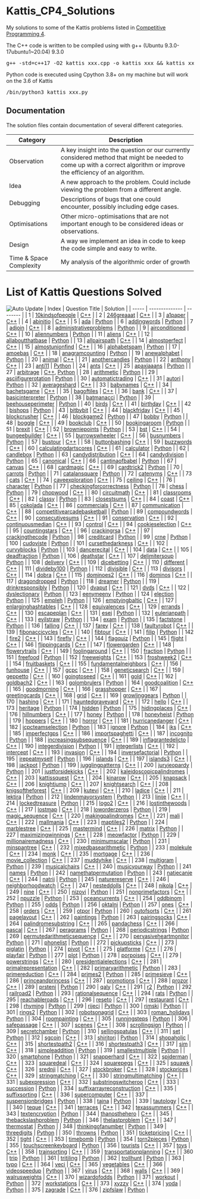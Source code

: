 # Kattis_CP4_Solutions
My solutions to some of the Kattis problems listed in [Competitive Programming 4](https://cpbook.net/details?cp=4). 

The C++ code is written to be compiled using with g++ (Ubuntu 9.3.0-17ubuntu1~20.04) 9.3.0
<pre>g++ -std=c++17 -O2 kattis_xxx.cpp -o kattis_xxx && kattis_xxx</pre>

Python code is executed using Cpython 3.8+ on my machine but will work on the 3.6 of Kattis
<pre>/bin/python3 kattis_xxx.py</pre>

## Documentation
The solution files contain documentation of several different categories.

| Category | Description |
|----------|-------------|
| Observation | A key insight into the question or our currently considered method that might be needed to come up with a correct algorithm or improve the efficiency of an algorithm. |
| Idea | A new approach to the problem. Could include viewing the problem from a different angle. |
| Debugging | Descriptions of bugs that one could encounter, possibly including edge cases. |
| Optimisations | Other micro-optimisations that are not important enough to be considered ideas or observations. |
| Design | A way we implement an idea in code to keep the code simple and easy to write. |
| Time & Space Complexity | My analysis of the algorithmic order of growth |

# List of Kattis Questions Solved
![Auto Update](https://github.com/BrandonTang89/Kattis_CP4_Solutions/actions/workflows/Update_README.yml/badge.svg)
| Index | Question Title | Solution |
| ----- | -------------- | -------- |
| 1 | [10kindsofpeople](https://open.kattis.com/problems/10kindsofpeople) | [C++](https://github.com/BrandonTang89/Kattis_CP4_Solutions/blob/main/Chapter_4/Graph_Traversal/kattis_10kindsofpeople.cpp) |
| 2 | [246greaaat](https://open.kattis.com/problems/246greaaat) | [C++](https://github.com/BrandonTang89/Kattis_CP4_Solutions/blob/main/Chapter_4/Special_Graphs/kattis_246greaaat.cpp) |
| 3 | [a1paper](https://open.kattis.com/problems/a1paper) | [C++](https://github.com/BrandonTang89/Kattis_CP4_Solutions/blob/main/Chapter_3/Divide_and_Conquer/kattis_a1paper.cpp) |
| 4 | [abinitio](https://open.kattis.com/problems/abinitio) | [C++](https://github.com/BrandonTang89/Kattis_CP4_Solutions/blob/main/Chapter_2/Data_Structures_With_Our_Own_Libraries/kattis_abinitio.cpp) |
| 5 | [ada](https://open.kattis.com/problems/ada) | [Python](https://github.com/BrandonTang89/Kattis_CP4_Solutions/blob/main/Chapter_5/Adhoc_Math_Problems/kattis_ada.py) |
| 6 | [addingwords](https://open.kattis.com/problems/addingwords) | [Python](https://github.com/BrandonTang89/Kattis_CP4_Solutions/blob/main/Chapter_2/Non-Linear_DS_with_Built-in_Libraries/kattis_addingwords.py) |
| 7 | [adjoin](https://open.kattis.com/problems/adjoin) | [C++](https://github.com/BrandonTang89/Kattis_CP4_Solutions/blob/main/Chapter_4/Special_Graphs/kattis_adjoin.cpp) |
| 8 | [administrativeproblems](https://open.kattis.com/problems/administrativeproblems) | [Python](https://github.com/BrandonTang89/Kattis_CP4_Solutions/blob/main/Chapter_2/Non-Linear_DS_with_Built-in_Libraries/kattis_administrativeproblems.py) |
| 9 | [airconditioned](https://open.kattis.com/problems/airconditioned) | [C++](https://github.com/BrandonTang89/Kattis_CP4_Solutions/blob/main/Chapter_3/Greedy/kattis_airconditioned.cpp) |
| 10 | [aliennumbers](https://open.kattis.com/problems/aliennumbers) | [Python](https://github.com/BrandonTang89/Kattis_CP4_Solutions/blob/main/Chapter_5/Adhoc_Math_Problems/kattis_aliennumbers.py) |
| 11 | [aliens](https://open.kattis.com/problems/aliens) | [C++](https://github.com/BrandonTang89/Kattis_CP4_Solutions/blob/main/Chapter_6/Suffix_Array/kattis_aliens.cpp) |
| 12 | [allaboutthatbase](https://open.kattis.com/problems/allaboutthatbase) | [Python](https://github.com/BrandonTang89/Kattis_CP4_Solutions/blob/main/Chapter_5/Adhoc_Math_Problems/kattis_allaboutthatbase.py) |
| 13 | [allpairspath](https://open.kattis.com/problems/allpairspath) | [C++](https://github.com/BrandonTang89/Kattis_CP4_Solutions/blob/main/Chapter_4/APSP/kattis_allpairspath.cpp) |
| 14 | [almostperfect](https://open.kattis.com/problems/almostperfect) | [C++](https://github.com/BrandonTang89/Kattis_CP4_Solutions/blob/main/Chapter_5/Number_Theory/kattis_almostperfect.cpp) |
| 15 | [almostunionfind](https://open.kattis.com/problems/almostunionfind) | [C++](https://github.com/BrandonTang89/Kattis_CP4_Solutions/blob/main/Chapter_2/Data_Structures_With_Our_Own_Libraries/kattis_almostunionfind.cpp) |
| 16 | [alphabetspam](https://open.kattis.com/problems/alphabetspam) | [Python](https://github.com/BrandonTang89/Kattis_CP4_Solutions/blob/main/Chapter_2/Non-Linear_DS_with_Built-in_Libraries/kattis_alphabetspam.py) |
| 17 | [amoebas](https://open.kattis.com/problems/amoebas) | [C++](https://github.com/BrandonTang89/Kattis_CP4_Solutions/blob/main/Chapter_4/Graph_Traversal/kattis_amoebas.cpp) |
| 18 | [anagramcounting](https://open.kattis.com/problems/anagramcounting) | [Python](https://github.com/BrandonTang89/Kattis_CP4_Solutions/blob/main/Chapter_5/Combinatorics/kattis_anagramcounting.py) |
| 19 | [anewalphabet](https://open.kattis.com/problems/anewalphabet) | [Python](https://github.com/BrandonTang89/Kattis_CP4_Solutions/blob/main/Chapter_1/Adhoc_Problems/kattis_anewalphabet.py) |
| 20 | [animal](https://open.kattis.com/problems/animal) | [C++](https://github.com/BrandonTang89/Kattis_CP4_Solutions/blob/main/Chapter_6/String_Matching_with_Hashing/kattis_animal.cpp) |
| 21 | [anothercandies](https://open.kattis.com/problems/anothercandies) | [Python](https://github.com/BrandonTang89/Kattis_CP4_Solutions/blob/main/Chapter_5/Number_Theory/kattis_anothercandies.py) |
| 22 | [anthony](https://open.kattis.com/problems/anthony) | [C++](https://github.com/BrandonTang89/Kattis_CP4_Solutions/blob/main/Chapter_5/Probability/kattis_anthony.cpp) |
| 23 | [anti11](https://open.kattis.com/problems/anti11) | [Python](https://github.com/BrandonTang89/Kattis_CP4_Solutions/blob/main/Chapter_5/Combinatorics/kattis_anti11.py) |
| 24 | [ants](https://open.kattis.com/problems/ants) | [C++](https://github.com/BrandonTang89/Kattis_CP4_Solutions/blob/main/Chapter_3/Greedy/kattis_ants.cpp) |
| 25 | [apaxiaaans](https://open.kattis.com/problems/apaxiaaans) | [Python](https://github.com/BrandonTang89/Kattis_CP4_Solutions/blob/main/Chapter_6/Ahoc_String_(Harder)/kattis_apaxiaaans.py) |
| 27 | [arbitrage](https://open.kattis.com/problems/arbitrage) | [C++](https://github.com/BrandonTang89/Kattis_CP4_Solutions/blob/main/Chapter_4/APSP/kattis_arbitrage.cpp), [Python](https://github.com/BrandonTang89/Kattis_CP4_Solutions/blob/main/Chapter_4/APSP/kattis_arbitrage.py) |
| 28 | [arithmetic](https://open.kattis.com/problems/arithmetic) | [Python](https://github.com/BrandonTang89/Kattis_CP4_Solutions/blob/main/Chapter_5/Adhoc_Math_Problems/kattis_arithmetic.py) |
| 29 | [asciifigurerotation](https://open.kattis.com/problems/asciifigurerotation) | [Python](https://github.com/BrandonTang89/Kattis_CP4_Solutions/blob/main/Chapter_6/Ahoc_String_(Harder)/kattis_asciifigurerotation.py) |
| 30 | [automatictrading](https://open.kattis.com/problems/automatictrading) | [C++](https://github.com/BrandonTang89/Kattis_CP4_Solutions/blob/main/Chapter_6/Suffix_Array/kattis_automatictrading.cpp) |
| 31 | [autori](https://open.kattis.com/problems/autori) | [Python](https://github.com/BrandonTang89/Kattis_CP4_Solutions/blob/main/Chapter_1/Adhoc_Problems/kattis_autori.py) |
| 32 | [averageshard](https://open.kattis.com/problems/averageshard) | [C++](https://github.com/BrandonTang89/Kattis_CP4_Solutions/blob/main/Chapter_5/Adhoc_Math_Problems/kattis_averageshard.cpp) |
| 33 | [babynames](https://open.kattis.com/problems/babynames) | [C++](https://github.com/BrandonTang89/Kattis_CP4_Solutions/blob/main/Chapter_2/Non-Linear_DS_with_Built-in_Libraries/kattis_babynames.cpp) |
| 34 | [bachetsgame](https://open.kattis.com/problems/bachetsgame) | [C++](https://github.com/BrandonTang89/Kattis_CP4_Solutions/blob/main/Chapter_5/Game_Theory/kattis_bachetsgame.cpp) |
| 35 | [bagoftiles](https://open.kattis.com/problems/bagoftiles) | [C++](https://github.com/BrandonTang89/Kattis_CP4_Solutions/blob/main/Chapter_3/Dynamic_Programming/kattis_bagoftiles.cpp) |
| 36 | [bank](https://open.kattis.com/problems/bank) | [C++](https://github.com/BrandonTang89/Kattis_CP4_Solutions/blob/main/Chapter_3/Greedy/kattis_bank.cpp) |
| 37 | [basicinterpreter](https://open.kattis.com/problems/basicinterpreter) | [Python](https://github.com/BrandonTang89/Kattis_CP4_Solutions/blob/main/Chapter_2/Non-Linear_DS_with_Built-in_Libraries/kattis_basicinterpreter.py) |
| 38 | [batmanacci](https://open.kattis.com/problems/batmanacci) | [Python](https://github.com/BrandonTang89/Kattis_CP4_Solutions/blob/main/Chapter_5/Combinatorics/kattis_batmanacci.py) |
| 39 | [beehouseperimeter](https://open.kattis.com/problems/beehouseperimeter) | [Python](https://github.com/BrandonTang89/Kattis_CP4_Solutions/blob/main/Chapter_5/Adhoc_Math_Problems/kattis_beehouseperimeter.py) |
| 40 | [birds](https://open.kattis.com/problems/birds) | [C++](https://github.com/BrandonTang89/Kattis_CP4_Solutions/blob/main/Chapter_3/Greedy/kattis_birds.cpp) |
| 41 | [birthday](https://open.kattis.com/problems/birthday) | [C++](https://github.com/BrandonTang89/Kattis_CP4_Solutions/blob/main/Chapter_4/Graph_Traversal/kattis_birthday.cpp) |
| 42 | [bishops](https://open.kattis.com/problems/bishops) | [Python](https://github.com/BrandonTang89/Kattis_CP4_Solutions/blob/main/Chapter_5/Adhoc_Math_Problems/kattis_bishops.py) |
| 43 | [bitbybit](https://open.kattis.com/problems/bitbybit) | [C++](https://github.com/BrandonTang89/Kattis_CP4_Solutions/blob/main/Chapter_2/Linear_DS_with_Built-in_Libraries/kattis_bitbybit.cpp) |
| 44 | [blackfriday](https://open.kattis.com/problems/blackfriday) | [C++](https://github.com/BrandonTang89/Kattis_CP4_Solutions/blob/main/Chapter_3/Complete_Search/kattis_blackfriday.cpp) |
| 45 | [blockcrusher](https://open.kattis.com/problems/blockcrusher) | [C++](https://github.com/BrandonTang89/Kattis_CP4_Solutions/blob/main/Chapter_4/SSSP/kattis_blockcrusher.cpp) |
| 46 | [blockgame2](https://open.kattis.com/problems/blockgame2) | [Python](https://github.com/BrandonTang89/Kattis_CP4_Solutions/blob/main/Chapter_5/Game_Theory/kattis_blockgame2.py) |
| 47 | [bobby](https://open.kattis.com/problems/bobby) | [Python](https://github.com/BrandonTang89/Kattis_CP4_Solutions/blob/main/Chapter_5/Probability/kattis_bobby.py) |
| 48 | [boggle](https://open.kattis.com/problems/boggle) | [C++](https://github.com/BrandonTang89/Kattis_CP4_Solutions/blob/main/Chapter_6/String_Matching/kattis_boggle.cpp) |
| 49 | [bookclub](https://open.kattis.com/problems/bookclub) | [C++](https://github.com/BrandonTang89/Kattis_CP4_Solutions/blob/main/Chapter_4/Special_Graphs/kattis_bookclub.cpp) |
| 50 | [bookingaroom](https://open.kattis.com/problems/bookingaroom) | [Python](https://github.com/BrandonTang89/Kattis_CP4_Solutions/blob/main/Chapter_2/Linear_DS_with_Built-in_Libraries/kattis_bookingaroom.py) |
| 51 | [brexit](https://open.kattis.com/problems/brexit) | [C++](https://github.com/BrandonTang89/Kattis_CP4_Solutions/blob/main/Chapter_4/Graph_Traversal/kattis_brexit.cpp) |
| 52 | [browniepoints](https://open.kattis.com/problems/browniepoints) | [Python](https://github.com/BrandonTang89/Kattis_CP4_Solutions/blob/main/Chapter_7/Basic_Geometry_Objects_with_Libraries/kattis_browniepoints.py) |
| 53 | [bst](https://open.kattis.com/problems/bst) | [C++](https://github.com/BrandonTang89/Kattis_CP4_Solutions/blob/main/Chapter_2/Non-Linear_DS_with_Built-in_Libraries/kattis_bst.cpp) |
| 54 | [bungeebuilder](https://open.kattis.com/problems/bungeebuilder) | [C++](https://github.com/BrandonTang89/Kattis_CP4_Solutions/blob/main/Chapter_2/Linear_DS_with_Built-in_Libraries/kattis_bungeebuilder.cpp) |
| 55 | [burrowswheeler](https://open.kattis.com/problems/burrowswheeler) | [C++](https://github.com/BrandonTang89/Kattis_CP4_Solutions/blob/main/Chapter_6/Suffix_Array/kattis_burrowswheeler.cpp) |
| 56 | [busnumbers](https://open.kattis.com/problems/busnumbers) | [Python](https://github.com/BrandonTang89/Kattis_CP4_Solutions/blob/main/Chapter_2/Non-Linear_DS_with_Built-in_Libraries/kattis_busnumbers.py) |
| 57 | [bustour](https://open.kattis.com/problems/bustour) | [C++](https://github.com/BrandonTang89/Kattis_CP4_Solutions/blob/main/Chapter_3/Dynamic_Programming/kattis_bustour.cpp) |
| 58 | [buttonbashing](https://open.kattis.com/problems/buttonbashing) | [C++](https://github.com/BrandonTang89/Kattis_CP4_Solutions/blob/main/Chapter_4/SSSP/kattis_buttonbashing.cpp) |
| 59 | [buzzwords](https://open.kattis.com/problems/buzzwords) | [C++](https://github.com/BrandonTang89/Kattis_CP4_Solutions/blob/main/Chapter_6/Suffix_Array/kattis_buzzwords.cpp) |
| 60 | [calculatingdartscores](https://open.kattis.com/problems/calculatingdartscores) | [C++](https://github.com/BrandonTang89/Kattis_CP4_Solutions/blob/main/Chapter_3/Complete_Search/kattis_calculatingdartscores.cpp) |
| 61 | [calculator](https://open.kattis.com/problems/calculator) | [Python](https://github.com/BrandonTang89/Kattis_CP4_Solutions/blob/main/Chapter_6/Ahoc_String_(Harder)/kattis_calculator.py) |
| 62 | [candlebox](https://open.kattis.com/problems/candlebox) | [Python](https://github.com/BrandonTang89/Kattis_CP4_Solutions/blob/main/Chapter_5/Adhoc_Math_Problems/kattis_candlebox.py) |
| 63 | [candydistribution](https://open.kattis.com/problems/candydistribution) | [C++](https://github.com/BrandonTang89/Kattis_CP4_Solutions/blob/main/Chapter_5/Number_Theory/kattis_candydistribution.cpp) |
| 64 | [candydivision](https://open.kattis.com/problems/candydivision) | [Python](https://github.com/BrandonTang89/Kattis_CP4_Solutions/blob/main/Chapter_2/Non-Linear_DS_with_Built-in_Libraries/kattis_candydivision.py) |
| 65 | [canonical](https://open.kattis.com/problems/canonical) | [C++](https://github.com/BrandonTang89/Kattis_CP4_Solutions/blob/main/Chapter_3/Dynamic_Programming/kattis_canonical.cpp) |
| 66 | [cantinaofbabel](https://open.kattis.com/problems/cantinaofbabel) | [Python](https://github.com/BrandonTang89/Kattis_CP4_Solutions/blob/main/Chapter_4/Graph_Traversal/kattis_cantinaofbabel.py) |
| 67 | [canvas](https://open.kattis.com/problems/canvas) | [C++](https://github.com/BrandonTang89/Kattis_CP4_Solutions/blob/main/Chapter_3/Greedy/kattis_canvas.cpp) |
| 68 | [cardmagic](https://open.kattis.com/problems/cardmagic) | [C++](https://github.com/BrandonTang89/Kattis_CP4_Solutions/blob/main/Chapter_4/Special_Graphs/kattis_cardmagic.cpp) |
| 69 | [cardtrick2](https://open.kattis.com/problems/cardtrick2) | [Python](https://github.com/BrandonTang89/Kattis_CP4_Solutions/blob/main/Chapter_3/Complete_Search/kattis_cardtrick2.py) |
| 70 | [carrots](https://open.kattis.com/problems/carrots) | [Python](https://github.com/BrandonTang89/Kattis_CP4_Solutions/blob/main/Chapter_1/Easy_Problems/kattis_carrots.py) |
| 71 | [catalansquare](https://open.kattis.com/problems/catalansquare) | [Python](https://github.com/BrandonTang89/Kattis_CP4_Solutions/blob/main/Chapter_5/Combinatorics/kattis_catalansquare.py) |
| 72 | [catenyms](https://open.kattis.com/problems/catenyms) | [C++](https://github.com/BrandonTang89/Kattis_CP4_Solutions/blob/main/Chapter_4/Special_Graphs/kattis_catenyms.cpp) |
| 73 | [cats](https://open.kattis.com/problems/cats) | [C++](https://github.com/BrandonTang89/Kattis_CP4_Solutions/blob/main/Chapter_4/Minimum_Spanning_Tree/kattis_cats.cpp) |
| 74 | [caveexploration](https://open.kattis.com/problems/caveexploration) | [C++](https://github.com/BrandonTang89/Kattis_CP4_Solutions/blob/main/Chapter_4/Graph_Traversal/kattis_caveexploration.cpp) |
| 75 | [ceiling](https://open.kattis.com/problems/ceiling) | [C++](https://github.com/BrandonTang89/Kattis_CP4_Solutions/blob/main/Chapter_3/Divide_and_Conquer/kattis_ceiling.cpp) |
| 76 | [character](https://open.kattis.com/problems/character) | [Python](https://github.com/BrandonTang89/Kattis_CP4_Solutions/blob/main/Chapter_5/Combinatorics/kattis_character.py) |
| 77 | [checkingforcorrectness](https://open.kattis.com/problems/checkingforcorrectness) | [Python](https://github.com/BrandonTang89/Kattis_CP4_Solutions/blob/main/Chapter_5/Matrix_Power/kattis_checkingforcorrectness.py) |
| 78 | [chess](https://open.kattis.com/problems/chess) | [Python](https://github.com/BrandonTang89/Kattis_CP4_Solutions/blob/main/Chapter_1/Adhoc_Problems/kattis_chess.py) |
| 79 | [chopwood](https://open.kattis.com/problems/chopwood) | [C++](https://github.com/BrandonTang89/Kattis_CP4_Solutions/blob/main/Chapter_2/Data_Structures_With_Our_Own_Libraries/kattis_chopwood.cpp) |
| 80 | [circuitmath](https://open.kattis.com/problems/circuitmath) | [C++](https://github.com/BrandonTang89/Kattis_CP4_Solutions/blob/main/Chapter_2/Linear_DS_with_Built-in_Libraries/kattis_circuitmath.cpp) |
| 81 | [classrooms](https://open.kattis.com/problems/classrooms) | [C++](https://github.com/BrandonTang89/Kattis_CP4_Solutions/blob/main/Chapter_3/Greedy/kattis_classrooms.cpp) |
| 82 | [classy](https://open.kattis.com/problems/classy) | [Python](https://github.com/BrandonTang89/Kattis_CP4_Solutions/blob/main/Chapter_2/Linear_DS_with_Built-in_Libraries/kattis_classy.py) |
| 83 | [closestsums](https://open.kattis.com/problems/closestsums) | [C++](https://github.com/BrandonTang89/Kattis_CP4_Solutions/blob/main/Chapter_3/Complete_Search/kattis_closestsums.cpp) |
| 84 | [coast](https://open.kattis.com/problems/coast) | [C++](https://github.com/BrandonTang89/Kattis_CP4_Solutions/blob/main/Chapter_4/Graph_Traversal/kattis_coast.cpp) |
| 85 | [cokolada](https://open.kattis.com/problems/cokolada) | [C++](https://github.com/BrandonTang89/Kattis_CP4_Solutions/blob/main/Chapter_5/Adhoc_Math_Problems/kattis_cokolada.cpp) |
| 86 | [commercials](https://open.kattis.com/problems/commercials) | [C++](https://github.com/BrandonTang89/Kattis_CP4_Solutions/blob/main/Chapter_3/Dynamic_Programming/kattis_commercials.cpp) |
| 87 | [communication](https://open.kattis.com/problems/communication) | [C++](https://github.com/BrandonTang89/Kattis_CP4_Solutions/blob/main/Chapter_3/Complete_Search/kattis_communication.cpp) |
| 88 | [competitivearcadebasketball](https://open.kattis.com/problems/competitivearcadebasketball) | [Python](https://github.com/BrandonTang89/Kattis_CP4_Solutions/blob/main/Chapter_2/Non-Linear_DS_with_Built-in_Libraries/kattis_competitivearcadebasketball.py) |
| 89 | [compoundwords](https://open.kattis.com/problems/compoundwords) | [C++](https://github.com/BrandonTang89/Kattis_CP4_Solutions/blob/main/Chapter_2/Non-Linear_DS_with_Built-in_Libraries/kattis_compoundwords.cpp) |
| 90 | [consecutivesums](https://open.kattis.com/problems/consecutivesums) | [C++](https://github.com/BrandonTang89/Kattis_CP4_Solutions/blob/main/Chapter_5/Number_Theory/kattis_consecutivesums.cpp) |
| 91 | [conservation](https://open.kattis.com/problems/conservation) | [C++](https://github.com/BrandonTang89/Kattis_CP4_Solutions/blob/main/Chapter_4/Graph_Traversal/kattis_conservation.cpp) |
| 92 | [continuousmedian](https://open.kattis.com/problems/continuousmedian) | [C++](https://github.com/BrandonTang89/Kattis_CP4_Solutions/blob/main/Chapter_2/Non-Linear_DS_with_Built-in_Libraries/kattis_continuousmedian.cpp) |
| 93 | [control](https://open.kattis.com/problems/control) | [C++](https://github.com/BrandonTang89/Kattis_CP4_Solutions/blob/main/Chapter_2/Data_Structures_With_Our_Own_Libraries/kattis_control.cpp) |
| 94 | [cookieselection](https://open.kattis.com/problems/cookieselection) | [C++](https://github.com/BrandonTang89/Kattis_CP4_Solutions/blob/main/Chapter_2/Non-Linear_DS_with_Built-in_Libraries/kattis_cookieselection.cpp) |
| 95 | [countingstars](https://open.kattis.com/problems/countingstars) | [C++](https://github.com/BrandonTang89/Kattis_CP4_Solutions/blob/main/Chapter_4/Graph_Traversal/kattis_countingstars.cpp) |
| 96 | [crackingrsa](https://open.kattis.com/problems/crackingrsa) | [C++](https://github.com/BrandonTang89/Kattis_CP4_Solutions/blob/main/Chapter_3/Complete_Search/kattis_crackingrsa.cpp) |
| 97 | [crackingthecode](https://open.kattis.com/problems/crackingthecode) | [Python](https://github.com/BrandonTang89/Kattis_CP4_Solutions/blob/main/Chapter_6/Ahoc_String_(Harder)/kattis_crackingthecode.py) |
| 98 | [creditcard](https://open.kattis.com/problems/creditcard) | [Python](https://github.com/BrandonTang89/Kattis_CP4_Solutions/blob/main/Chapter_1/Adhoc_Problems/kattis_creditcard.py) |
| 99 | [crne](https://open.kattis.com/problems/crne) | [Python](https://github.com/BrandonTang89/Kattis_CP4_Solutions/blob/main/Chapter_5/Adhoc_Math_Problems/kattis_crne.py) |
| 100 | [cudoviste](https://open.kattis.com/problems/cudoviste) | [Python](https://github.com/BrandonTang89/Kattis_CP4_Solutions/blob/main/Chapter_3/Complete_Search/kattis_cudoviste.py) |
| 101 | [cursethedarkness](https://open.kattis.com/problems/cursethedarkness) | [C++](https://github.com/BrandonTang89/Kattis_CP4_Solutions/blob/main/Chapter_7/Basic_Geometry_Objects_with_Libraries/kattis_cursethedarkness.cpp) |
| 102 | [curvyblocks](https://open.kattis.com/problems/curvyblocks) | [Python](https://github.com/BrandonTang89/Kattis_CP4_Solutions/blob/main/Chapter_5/Adhoc_Math_Problems/kattis_curvyblocks.py) |
| 103 | [dancerecital](https://open.kattis.com/problems/dancerecital) | [C++](https://github.com/BrandonTang89/Kattis_CP4_Solutions/blob/main/Chapter_3/Complete_Search/kattis_dancerecital.cpp) |
| 104 | [data](https://open.kattis.com/problems/data) | [C++](https://github.com/BrandonTang89/Kattis_CP4_Solutions/blob/main/Chapter_5/Number_Theory/kattis_data.cpp) |
| 105 | [deadfraction](https://open.kattis.com/problems/deadfraction) | [Python](https://github.com/BrandonTang89/Kattis_CP4_Solutions/blob/main/Chapter_5/Adhoc_Math_Problems/kattis_deadfraction.py) |
| 106 | [deathstar](https://open.kattis.com/problems/deathstar) | [C++](https://github.com/BrandonTang89/Kattis_CP4_Solutions/blob/main/Chapter_2/Linear_DS_with_Built-in_Libraries/kattis_deathstar.cpp) |
| 107 | [delimitersoup](https://open.kattis.com/problems/delimitersoup) | [Python](https://github.com/BrandonTang89/Kattis_CP4_Solutions/blob/main/Chapter_2/Linear_DS_with_Built-in_Libraries/kattis_delimitersoup.py) |
| 108 | [delivery](https://open.kattis.com/problems/delivery) | [C++](https://github.com/BrandonTang89/Kattis_CP4_Solutions/blob/main/Chapter_3/Greedy/kattis_delivery.cpp) |
| 109 | [dicebetting](https://open.kattis.com/problems/dicebetting) | [C++](https://github.com/BrandonTang89/Kattis_CP4_Solutions/blob/main/Chapter_5/Probability/kattis_dicebetting.cpp) |
| 110 | [different](https://open.kattis.com/problems/different) | [C++](https://github.com/BrandonTang89/Kattis_CP4_Solutions/blob/main/Chapter_1/Easy_Problems/kattis_different.cpp) |
| 111 | [divideby100](https://open.kattis.com/problems/divideby100) | [Python](https://github.com/BrandonTang89/Kattis_CP4_Solutions/blob/main/Chapter_2/Linear_DS_with_Built-in_Libraries/kattis_divideby100.py) |
| 112 | [divisible](https://open.kattis.com/problems/divisible) | [C++](https://github.com/BrandonTang89/Kattis_CP4_Solutions/blob/main/Chapter_5/Number_Theory/kattis_divisible.cpp) |
| 113 | [divisors](https://open.kattis.com/problems/divisors) | [C++](https://github.com/BrandonTang89/Kattis_CP4_Solutions/blob/main/Chapter_5/Number_Theory/kattis_divisors.cpp) |
| 114 | [dobra](https://open.kattis.com/problems/dobra) | [C++](https://github.com/BrandonTang89/Kattis_CP4_Solutions/blob/main/Chapter_3/Complete_Search/kattis_dobra.cpp) |
| 115 | [dominoes2](https://open.kattis.com/problems/dominoes2) | [C++](https://github.com/BrandonTang89/Kattis_CP4_Solutions/blob/main/Chapter_4/Graph_Traversal/kattis_dominoes2.cpp) |
| 116 | [dominos](https://open.kattis.com/problems/dominos) | [C++](https://github.com/BrandonTang89/Kattis_CP4_Solutions/blob/main/Chapter_4/Graph_Traversal/kattis_dominos.cpp) |
| 117 | [dragondropped](https://open.kattis.com/problems/dragondropped) | [Python](https://github.com/BrandonTang89/Kattis_CP4_Solutions/blob/main/Chapter_5/Cycle_Finding/kattis_dragondropped.py) |
| 118 | [dreamer](https://open.kattis.com/problems/dreamer) | [Python](https://github.com/BrandonTang89/Kattis_CP4_Solutions/blob/main/Chapter_3/Complete_Search/kattis_dreamer.py) |
| 119 | [drinkresponsibly](https://open.kattis.com/problems/drinkresponsibly) | [Python](https://github.com/BrandonTang89/Kattis_CP4_Solutions/blob/main/Chapter_4/Special_Graphs/kattis_drinkresponsibly.py) |
| 120 | [dvaput](https://open.kattis.com/problems/dvaput) | [C++](https://github.com/BrandonTang89/Kattis_CP4_Solutions/blob/main/Chapter_6/Suffix_Array/kattis_dvaput.cpp) |
| 121 | [dvds](https://open.kattis.com/problems/dvds) | [C++](https://github.com/BrandonTang89/Kattis_CP4_Solutions/blob/main/Chapter_3/Greedy/kattis_dvds.cpp) |
| 122 | [dyslectionary](https://open.kattis.com/problems/dyslectionary) | [Python](https://github.com/BrandonTang89/Kattis_CP4_Solutions/blob/main/Chapter_2/Linear_DS_with_Built-in_Libraries/kattis_dyslectionary.py) |
| 123 | [eenymeeny](https://open.kattis.com/problems/eenymeeny) | [Python](https://github.com/BrandonTang89/Kattis_CP4_Solutions/blob/main/Chapter_3/Complete_Search/kattis_eenymeeny.py) |
| 124 | [election](https://open.kattis.com/problems/election) | [Python](https://github.com/BrandonTang89/Kattis_CP4_Solutions/blob/main/Chapter_5/Combinatorics/kattis_election.py) |
| 125 | [empleh](https://open.kattis.com/problems/empleh) | [Python](https://github.com/BrandonTang89/Kattis_CP4_Solutions/blob/main/Chapter_1/Adhoc_Problems/kattis_empleh.py) |
| 126 | [emptyingbaltic](https://open.kattis.com/problems/emptyingbaltic) | [C++](https://github.com/BrandonTang89/Kattis_CP4_Solutions/blob/main/Chapter_4/SSSP/kattis_emptyingbaltic.cpp) |
| 127 | [enlarginghashtables](https://open.kattis.com/problems/enlarginghashtables) | [C++](https://github.com/BrandonTang89/Kattis_CP4_Solutions/blob/main/Chapter_5/Number_Theory/kattis_enlarginghashtables.cpp) |
| 128 | [equivalences](https://open.kattis.com/problems/equivalences) | [C++](https://github.com/BrandonTang89/Kattis_CP4_Solutions/blob/main/Chapter_4/Graph_Traversal/kattis_equivalences.cpp) |
| 129 | [errands](https://open.kattis.com/problems/errands) | [C++](https://github.com/BrandonTang89/Kattis_CP4_Solutions/blob/main/Chapter_3/Dynamic_Programming/kattis_errands.cpp) |
| 130 | [escapeplan](https://open.kattis.com/problems/escapeplan) | [C++](https://github.com/BrandonTang89/Kattis_CP4_Solutions/blob/main/Chapter_4/Special_Graphs/kattis_escapeplan.cpp) |
| 131 | [esej](https://open.kattis.com/problems/esej) | [Python](https://github.com/BrandonTang89/Kattis_CP4_Solutions/blob/main/Chapter_2/Non-Linear_DS_with_Built-in_Libraries/kattis_esej.py) |
| 132 | [eulerianpath](https://open.kattis.com/problems/eulerianpath) | [C++](https://github.com/BrandonTang89/Kattis_CP4_Solutions/blob/main/Chapter_4/Special_Graphs/kattis_eulerianpath.cpp) |
| 133 | [evilstraw](https://open.kattis.com/problems/evilstraw) | [Python](https://github.com/BrandonTang89/Kattis_CP4_Solutions/blob/main/Chapter_6/Anagram_and_Palindrome/kattis_evilstraw.py) |
| 134 | [exam](https://open.kattis.com/problems/exam) | [Python](https://github.com/BrandonTang89/Kattis_CP4_Solutions/blob/main/Chapter_6/String_Processing_with_DP/kattis_exam.py) |
| 135 | [factstone](https://open.kattis.com/problems/factstone) | [Python](https://github.com/BrandonTang89/Kattis_CP4_Solutions/blob/main/Chapter_5/Adhoc_Math_Problems/kattis_factstone.py) |
| 136 | [falling](https://open.kattis.com/problems/falling) | [C++](https://github.com/BrandonTang89/Kattis_CP4_Solutions/blob/main/Chapter_3/Complete_Search/kattis_falling.cpp) |
| 137 | [farey](https://open.kattis.com/problems/farey) | [C++](https://github.com/BrandonTang89/Kattis_CP4_Solutions/blob/main/Chapter_5/Number_Theory/kattis_farey.cpp) |
| 138 | [faultyrobot](https://open.kattis.com/problems/faultyrobot) | [C++](https://github.com/BrandonTang89/Kattis_CP4_Solutions/blob/main/Chapter_4/Graph_Traversal/kattis_faultyrobot.cpp) |
| 139 | [fibonaccicycles](https://open.kattis.com/problems/fibonaccicycles) | [C++](https://github.com/BrandonTang89/Kattis_CP4_Solutions/blob/main/Chapter_5/Cycle_Finding/kattis_fibonaccicycles.cpp) |
| 140 | [fibtour](https://open.kattis.com/problems/fibtour) | [C++](https://github.com/BrandonTang89/Kattis_CP4_Solutions/blob/main/Chapter_4/Special_Graphs/kattis_fibtour.cpp) |
| 141 | [filip](https://open.kattis.com/problems/filip) | [Python](https://github.com/BrandonTang89/Kattis_CP4_Solutions/blob/main/Chapter_1/Easy_Problems/kattis_filip.py) |
| 142 | [fire2](https://open.kattis.com/problems/fire2) | [C++](https://github.com/BrandonTang89/Kattis_CP4_Solutions/blob/main/Chapter_4/SSSP/kattis_fire2.cpp) |
| 143 | [firefly](https://open.kattis.com/problems/firefly) | [C++](https://github.com/BrandonTang89/Kattis_CP4_Solutions/blob/main/Chapter_3/Divide_and_Conquer/kattis_firefly.cpp) |
| 144 | [flagquiz](https://open.kattis.com/problems/flagquiz) | [Python](https://github.com/BrandonTang89/Kattis_CP4_Solutions/blob/main/Chapter_2/Linear_DS_with_Built-in_Libraries/kattis_flagquiz.py) |
| 145 | [flight](https://open.kattis.com/problems/flight) | [C++](https://github.com/BrandonTang89/Kattis_CP4_Solutions/blob/main/Chapter_4/Special_Graphs/kattis_flight.cpp) |
| 146 | [flippingcards](https://open.kattis.com/problems/flippingcards) | [C++](https://github.com/BrandonTang89/Kattis_CP4_Solutions/blob/main/Chapter_4/Special_Graphs/kattis_flippingcards.cpp) |
| 147 | [flowergarden](https://open.kattis.com/problems/flowergarden) | [C++](https://github.com/BrandonTang89/Kattis_CP4_Solutions/blob/main/Chapter_5/Number_Theory/kattis_flowergarden.cpp) |
| 148 | [flowerytrails](https://open.kattis.com/problems/flowerytrails) | [C++](https://github.com/BrandonTang89/Kattis_CP4_Solutions/blob/main/Chapter_4/SSSP/kattis_flowerytrails.cpp) |
| 149 | [foolingaround](https://open.kattis.com/problems/foolingaround) | [C++](https://github.com/BrandonTang89/Kattis_CP4_Solutions/blob/main/Chapter_3/Complete_Search/kattis_foolingaround.cpp) |
| 150 | [fraction](https://open.kattis.com/problems/fraction) | [Python](https://github.com/BrandonTang89/Kattis_CP4_Solutions/blob/main/Chapter_5/Adhoc_Math_Problems/kattis_fraction.py) |
| 151 | [freefood](https://open.kattis.com/problems/freefood) | [Python](https://github.com/BrandonTang89/Kattis_CP4_Solutions/blob/main/Chapter_2/Non-Linear_DS_with_Built-in_Libraries/kattis_freefood.py) |
| 152 | [freeweights](https://open.kattis.com/problems/freeweights) | [C++](https://github.com/BrandonTang89/Kattis_CP4_Solutions/blob/main/Chapter_3/Divide_and_Conquer/kattis_freeweights.cpp) |
| 153 | [froshweek2](https://open.kattis.com/problems/froshweek2) | [C++](https://github.com/BrandonTang89/Kattis_CP4_Solutions/blob/main/Chapter_3/Greedy/kattis_froshweek2.cpp) |
| 154 | [fruitbaskets](https://open.kattis.com/problems/fruitbaskets) | [C++](https://github.com/BrandonTang89/Kattis_CP4_Solutions/blob/main/Chapter_3/Complete_Search/kattis_fruitbaskets.cpp) |
| 155 | [fundamentalneighbors](https://open.kattis.com/problems/fundamentalneighbors) | [C++](https://github.com/BrandonTang89/Kattis_CP4_Solutions/blob/main/Chapter_5/Number_Theory/kattis_fundamentalneighbors.cpp) |
| 156 | [funhouse](https://open.kattis.com/problems/funhouse) | [C++](https://github.com/BrandonTang89/Kattis_CP4_Solutions/blob/main/Chapter_2/Linear_DS_with_Built-in_Libraries/kattis_funhouse.cpp) |
| 157 | [gcpc](https://open.kattis.com/problems/gcpc) | [C++](https://github.com/BrandonTang89/Kattis_CP4_Solutions/blob/main/Chapter_2/Non-Linear_DS_with_Built-in_Libraries/kattis_gcpc.cpp) |
| 158 | [geneticsearch](https://open.kattis.com/problems/geneticsearch) | [C++](https://github.com/BrandonTang89/Kattis_CP4_Solutions/blob/main/Chapter_6/String_Matching/kattis_geneticsearch.cpp) |
| 159 | [geppetto](https://open.kattis.com/problems/geppetto) | [C++](https://github.com/BrandonTang89/Kattis_CP4_Solutions/blob/main/Chapter_3/Complete_Search/kattis_geppetto.cpp) |
| 160 | [goingtoseed](https://open.kattis.com/problems/goingtoseed) | [C++](https://github.com/BrandonTang89/Kattis_CP4_Solutions/blob/main/Chapter_3/Divide_and_Conquer/kattis_goingtoseed.cpp) |
| 161 | [gold](https://open.kattis.com/problems/gold) | [C++](https://github.com/BrandonTang89/Kattis_CP4_Solutions/blob/main/Chapter_4/Graph_Traversal/kattis_gold.cpp) |
| 162 | [goldbach2](https://open.kattis.com/problems/goldbach2) | [C++](https://github.com/BrandonTang89/Kattis_CP4_Solutions/blob/main/Chapter_5/Number_Theory/kattis_goldbach2.cpp) |
| 163 | [golombrulers](https://open.kattis.com/problems/golombrulers) | [Python](https://github.com/BrandonTang89/Kattis_CP4_Solutions/blob/main/Chapter_3/Complete_Search/kattis_golombrulers.py) |
| 164 | [goodcoalition](https://open.kattis.com/problems/goodcoalition) | [C++](https://github.com/BrandonTang89/Kattis_CP4_Solutions/blob/main/Chapter_5/Probability/kattis_goodcoalition.cpp) |
| 165 | [goodmorning](https://open.kattis.com/problems/goodmorning) | [C++](https://github.com/BrandonTang89/Kattis_CP4_Solutions/blob/main/Chapter_3/Complete_Search/kattis_goodmorning.cpp) |
| 166 | [grasshopper](https://open.kattis.com/problems/grasshopper) | [C++](https://github.com/BrandonTang89/Kattis_CP4_Solutions/blob/main/Chapter_4/SSSP/kattis_grasshopper.cpp) |
| 167 | [greetingcards](https://open.kattis.com/problems/greetingcards) | [C++](https://github.com/BrandonTang89/Kattis_CP4_Solutions/blob/main/Chapter_2/Non-Linear_DS_with_Built-in_Libraries/kattis_greetingcards.cpp) |
| 168 | [grid](https://open.kattis.com/problems/grid) | [C++](https://github.com/BrandonTang89/Kattis_CP4_Solutions/blob/main/Chapter_4/SSSP/kattis_grid.cpp) |
| 169 | [growlinggears](https://open.kattis.com/problems/growlinggears) | [Python](https://github.com/BrandonTang89/Kattis_CP4_Solutions/blob/main/Chapter_3/Complete_Search/kattis_growlinggears.py) |
| 170 | [hashing](https://open.kattis.com/problems/hashing) | [C++](https://github.com/BrandonTang89/Kattis_CP4_Solutions/blob/main/Chapter_6/String_Matching_with_Hashing/kattis_hashing.cpp) |
| 171 | [hauntedgraveyard](https://open.kattis.com/problems/hauntedgraveyard) | [C++](https://github.com/BrandonTang89/Kattis_CP4_Solutions/blob/main/Chapter_4/SSSP/kattis_hauntedgraveyard.cpp) |
| 172 | [hello](https://open.kattis.com/problems/hello) | [C++](https://github.com/BrandonTang89/Kattis_CP4_Solutions/blob/main/Chapter_1/Easy_Problems/kattis_hello.cpp) |
| 173 | [heritage](https://open.kattis.com/problems/heritage) | [Python](https://github.com/BrandonTang89/Kattis_CP4_Solutions/blob/main/Chapter_6/String_Processing_with_DP/kattis_heritage.py) |
| 174 | [hidden](https://open.kattis.com/problems/hidden) | [Python](https://github.com/BrandonTang89/Kattis_CP4_Solutions/blob/main/Chapter_6/Ahoc_String_(Harder)/kattis_hidden.py) |
| 175 | [hidingplaces](https://open.kattis.com/problems/hidingplaces) | [C++](https://github.com/BrandonTang89/Kattis_CP4_Solutions/blob/main/Chapter_4/SSSP/kattis_hidingplaces.cpp) |
| 176 | [hillnumbers](https://open.kattis.com/problems/hillnumbers) | [C++](https://github.com/BrandonTang89/Kattis_CP4_Solutions/blob/main/Chapter_6/String_Processing_with_DP/kattis_hillnumbers.cpp) |
| 177 | [honey](https://open.kattis.com/problems/honey) | [Python](https://github.com/BrandonTang89/Kattis_CP4_Solutions/blob/main/Chapter_5/Combinatorics/kattis_honey.py) |
| 178 | [honeyheist](https://open.kattis.com/problems/honeyheist) | [Python](https://github.com/BrandonTang89/Kattis_CP4_Solutions/blob/main/Chapter_5/Adhoc_Math_Problems/kattis_honeyheist.py) |
| 179 | [hoppers](https://open.kattis.com/problems/hoppers) | [C++](https://github.com/BrandonTang89/Kattis_CP4_Solutions/blob/main/Chapter_4/Graph_Traversal/kattis_hoppers.cpp) |
| 180 | [horror](https://open.kattis.com/problems/horror) | [C++](https://github.com/BrandonTang89/Kattis_CP4_Solutions/blob/main/Chapter_4/SSSP/kattis_horror.cpp) |
| 181 | [hurricanedanger](https://open.kattis.com/problems/hurricanedanger) | [C++](https://github.com/BrandonTang89/Kattis_CP4_Solutions/blob/main/Chapter_7/Basic_Geometry_Objects_with_Libraries/kattis_hurricanedanger.cpp) |
| 182 | [icpcteamselection](https://open.kattis.com/problems/icpcteamselection) | [Python](https://github.com/BrandonTang89/Kattis_CP4_Solutions/blob/main/Chapter_3/Greedy/kattis_icpcteamselection.py) |
| 183 | [ignore](https://open.kattis.com/problems/ignore) | [Python](https://github.com/BrandonTang89/Kattis_CP4_Solutions/blob/main/Chapter_5/Adhoc_Math_Problems/kattis_ignore.py) |
| 184 | [iks](https://open.kattis.com/problems/iks) | [C++](https://github.com/BrandonTang89/Kattis_CP4_Solutions/blob/main/Chapter_5/Number_Theory/kattis_iks.cpp) |
| 185 | [imperfectgps](https://open.kattis.com/problems/imperfectgps) | [C++](https://github.com/BrandonTang89/Kattis_CP4_Solutions/blob/main/Chapter_7/Basic_Geometry_Objects_with_Libraries/kattis_imperfectgps.cpp) |
| 186 | [importspaghetti](https://open.kattis.com/problems/importspaghetti) | [C++](https://github.com/BrandonTang89/Kattis_CP4_Solutions/blob/main/Chapter_4/APSP/kattis_importspaghetti.cpp) |
| 187 | [incognito](https://open.kattis.com/problems/incognito) | [Python](https://github.com/BrandonTang89/Kattis_CP4_Solutions/blob/main/Chapter_5/Combinatorics/kattis_incognito.py) |
| 188 | [increasingsubsequence](https://open.kattis.com/problems/increasingsubsequence) | [C++](https://github.com/BrandonTang89/Kattis_CP4_Solutions/blob/main/Chapter_3/Dynamic_Programming/kattis_increasingsubsequence.cpp) |
| 189 | [inflagrantedelicto](https://open.kattis.com/problems/inflagrantedelicto) | [C++](https://github.com/BrandonTang89/Kattis_CP4_Solutions/blob/main/Chapter_6/String_Processing_with_DP/kattis_inflagrantedelicto.cpp) |
| 190 | [integerdivision](https://open.kattis.com/problems/integerdivision) | [Python](https://github.com/BrandonTang89/Kattis_CP4_Solutions/blob/main/Chapter_5/Combinatorics/kattis_integerdivision.py) |
| 191 | [integerlists](https://open.kattis.com/problems/integerlists) | [C++](https://github.com/BrandonTang89/Kattis_CP4_Solutions/blob/main/Chapter_2/Linear_DS_with_Built-in_Libraries/kattis_integerlists.cpp) |
| 192 | [intercept](https://open.kattis.com/problems/intercept) | [C++](https://github.com/BrandonTang89/Kattis_CP4_Solutions/blob/main/Chapter_4/Graph_Traversal/kattis_intercept.cpp) |
| 193 | [invasion](https://open.kattis.com/problems/invasion) | [C++](https://github.com/BrandonTang89/Kattis_CP4_Solutions/blob/main/Chapter_4/SSSP/kattis_invasion.cpp) |
| 194 | [inversefactorial](https://open.kattis.com/problems/inversefactorial) | [Python](https://github.com/BrandonTang89/Kattis_CP4_Solutions/blob/main/Chapter_5/Number_Theory/kattis_inversefactorial.py) |
| 195 | [irepeatmyself](https://open.kattis.com/problems/irepeatmyself) | [Python](https://github.com/BrandonTang89/Kattis_CP4_Solutions/blob/main/Chapter_6/Ahoc_String_(Harder)/kattis_irepeatmyself.py) |
| 196 | [islands](https://open.kattis.com/problems/islands) | [C++](https://github.com/BrandonTang89/Kattis_CP4_Solutions/blob/main/Chapter_3/Complete_Search/kattis_islands.cpp) |
| 197 | [islands3](https://open.kattis.com/problems/islands3) | [C++](https://github.com/BrandonTang89/Kattis_CP4_Solutions/blob/main/Chapter_4/Graph_Traversal/kattis_islands3.cpp) |
| 198 | [jackpot](https://open.kattis.com/problems/jackpot) | [Python](https://github.com/BrandonTang89/Kattis_CP4_Solutions/blob/main/Chapter_5/Number_Theory/kattis_jackpot.py) |
| 199 | [jugglingpatterns](https://open.kattis.com/problems/jugglingpatterns) | [C++](https://github.com/BrandonTang89/Kattis_CP4_Solutions/blob/main/Chapter_2/Non-Linear_DS_with_Built-in_Libraries/kattis_jugglingpatterns.cpp) |
| 200 | [juryjeopardy](https://open.kattis.com/problems/juryjeopardy) | [Python](https://github.com/BrandonTang89/Kattis_CP4_Solutions/blob/main/Chapter_6/Ahoc_String_(Harder)/kattis_juryjeopardy.py) |
| 201 | [justforsidekicks](https://open.kattis.com/problems/justforsidekicks) | [C++](https://github.com/BrandonTang89/Kattis_CP4_Solutions/blob/main/Chapter_2/Data_Structures_With_Our_Own_Libraries/kattis_justforsidekicks.cpp) |
| 202 | [kaleidoscopicpalindromes](https://open.kattis.com/problems/kaleidoscopicpalindromes) | [C++](https://github.com/BrandonTang89/Kattis_CP4_Solutions/blob/main/Chapter_6/Anagram_and_Palindrome/kattis_kaleidoscopicpalindromes.cpp) |
| 203 | [kattissquest](https://open.kattis.com/problems/kattissquest) | [C++](https://github.com/BrandonTang89/Kattis_CP4_Solutions/blob/main/Chapter_2/Non-Linear_DS_with_Built-in_Libraries/kattis_kattissquest.cpp) |
| 204 | [kinarow](https://open.kattis.com/problems/kinarow) | [C++](https://github.com/BrandonTang89/Kattis_CP4_Solutions/blob/main/Chapter_6/String_Matching/kattis_kinarow.cpp) |
| 205 | [knapsack](https://open.kattis.com/problems/knapsack) | [C++](https://github.com/BrandonTang89/Kattis_CP4_Solutions/blob/main/Chapter_3/Dynamic_Programming/kattis_knapsack.cpp) |
| 206 | [knightjump](https://open.kattis.com/problems/knightjump) | [C++](https://github.com/BrandonTang89/Kattis_CP4_Solutions/blob/main/Chapter_4/SSSP/kattis_knightjump.cpp) |
| 207 | [knightsearch](https://open.kattis.com/problems/knightsearch) | [C++](https://github.com/BrandonTang89/Kattis_CP4_Solutions/blob/main/Chapter_6/String_Matching/kattis_knightsearch.cpp) |
| 208 | [knigsoftheforest](https://open.kattis.com/problems/knigsoftheforest) | [C++](https://github.com/BrandonTang89/Kattis_CP4_Solutions/blob/main/Chapter_2/Non-Linear_DS_with_Built-in_Libraries/kattis_knigsoftheforest.cpp) |
| 209 | [kutevi](https://open.kattis.com/problems/kutevi) | [C++](https://github.com/BrandonTang89/Kattis_CP4_Solutions/blob/main/Chapter_3/Dynamic_Programming/kattis_kutevi.cpp) |
| 210 | [ladice](https://open.kattis.com/problems/ladice) | [C++](https://github.com/BrandonTang89/Kattis_CP4_Solutions/blob/main/Chapter_2/Data_Structures_With_Our_Own_Libraries/kattis_ladice.cpp) |
| 211 | [lektira](https://open.kattis.com/problems/lektira) | [Python](https://github.com/BrandonTang89/Kattis_CP4_Solutions/blob/main/Chapter_3/Complete_Search/kattis_lektira.py) |
| 212 | [lindenmayorsystem](https://open.kattis.com/problems/lindenmayorsystem) | [Python](https://github.com/BrandonTang89/Kattis_CP4_Solutions/blob/main/Chapter_6/Ahoc_String_(Harder)/kattis_lindenmayorsystem.py) |
| 213 | [linije](https://open.kattis.com/problems/linije) | [C++](https://github.com/BrandonTang89/Kattis_CP4_Solutions/blob/main/Chapter_5/Game_Theory/kattis_linije.cpp) |
| 214 | [lockedtreasure](https://open.kattis.com/problems/lockedtreasure) | [Python](https://github.com/BrandonTang89/Kattis_CP4_Solutions/blob/main/Chapter_5/Combinatorics/kattis_lockedtreasure.py) |
| 215 | [logo2](https://open.kattis.com/problems/logo2) | [C++](https://github.com/BrandonTang89/Kattis_CP4_Solutions/blob/main/Chapter_7/Basic_Geometry_Objects_with_Libraries/kattis_logo2.cpp) |
| 216 | [lostinthewoods](https://open.kattis.com/problems/lostinthewoods) | [C++](https://github.com/BrandonTang89/Kattis_CP4_Solutions/blob/main/Chapter_5/Probability/kattis_lostinthewoods.cpp) |
| 217 | [lostmap](https://open.kattis.com/problems/lostmap) | [C++](https://github.com/BrandonTang89/Kattis_CP4_Solutions/blob/main/Chapter_4/Minimum_Spanning_Tree/kattis_lostmap.cpp) |
| 218 | [loworderzeros](https://open.kattis.com/problems/loworderzeros) | [Python](https://github.com/BrandonTang89/Kattis_CP4_Solutions/blob/main/Chapter_5/Number_Theory/kattis_loworderzeros.py) |
| 219 | [magic_sequence](https://open.kattis.com/problems/magic_sequence) | [C++](https://github.com/BrandonTang89/Kattis_CP4_Solutions/blob/main/Chapter_2/Linear_DS_with_Built-in_Libraries/kattis_magic_sequence.cpp) |
| 220 | [makingpalindromes](https://open.kattis.com/problems/makingpalindromes) | [C++](https://github.com/BrandonTang89/Kattis_CP4_Solutions/blob/main/Chapter_6/Anagram_and_Palindrome/kattis_makingpalindromes.cpp) |
| 221 | [mali](https://open.kattis.com/problems/mali) | [C++](https://github.com/BrandonTang89/Kattis_CP4_Solutions/blob/main/Chapter_2/Linear_DS_with_Built-in_Libraries/kattis_mali.cpp) |
| 222 | [mallmania](https://open.kattis.com/problems/mallmania) | [C++](https://github.com/BrandonTang89/Kattis_CP4_Solutions/blob/main/Chapter_4/SSSP/kattis_mallmania.cpp) |
| 223 | [maptiles2](https://open.kattis.com/problems/maptiles2) | [Python](https://github.com/BrandonTang89/Kattis_CP4_Solutions/blob/main/Chapter_5/Adhoc_Math_Problems/kattis_maptiles2.py) |
| 224 | [marblestree](https://open.kattis.com/problems/marblestree) | [C++](https://github.com/BrandonTang89/Kattis_CP4_Solutions/blob/main/Chapter_3/Greedy/kattis_marblestree.cpp) |
| 225 | [mastermind](https://open.kattis.com/problems/mastermind) | [C++](https://github.com/BrandonTang89/Kattis_CP4_Solutions/blob/main/Chapter_2/Linear_DS_with_Built-in_Libraries/kattis_mastermind.cpp) |
| 226 | [matrix](https://open.kattis.com/problems/matrix) | [Python](https://github.com/BrandonTang89/Kattis_CP4_Solutions/blob/main/Chapter_5/Adhoc_Math_Problems/kattis_matrix.py) |
| 227 | [maximizingwinnings](https://open.kattis.com/problems/maximizingwinnings) | [C++](https://github.com/BrandonTang89/Kattis_CP4_Solutions/blob/main/Chapter_4/Special_Graphs/kattis_maximizingwinnings.cpp) |
| 228 | [meowfactor](https://open.kattis.com/problems/meowfactor) | [Python](https://github.com/BrandonTang89/Kattis_CP4_Solutions/blob/main/Chapter_5/Number_Theory/kattis_meowfactor.py) |
| 229 | [millionairemadness](https://open.kattis.com/problems/millionairemadness) | [C++](https://github.com/BrandonTang89/Kattis_CP4_Solutions/blob/main/Chapter_4/Minimum_Spanning_Tree/kattis_millionairemadness.cpp) |
| 230 | [minimumscalar](https://open.kattis.com/problems/minimumscalar) | [Python](https://github.com/BrandonTang89/Kattis_CP4_Solutions/blob/main/Chapter_3/Greedy/kattis_minimumscalar.py) |
| 231 | [minspantree](https://open.kattis.com/problems/minspantree) | [C++](https://github.com/BrandonTang89/Kattis_CP4_Solutions/blob/main/Chapter_4/Minimum_Spanning_Tree/kattis_minspantree.cpp) |
| 232 | [mixedbasearithmetic](https://open.kattis.com/problems/mixedbasearithmetic) | [Python](https://github.com/BrandonTang89/Kattis_CP4_Solutions/blob/main/Chapter_5/Adhoc_Math_Problems/kattis_mixedbasearithmetic.py) |
| 233 | [molekule](https://open.kattis.com/problems/molekule) | [C++](https://github.com/BrandonTang89/Kattis_CP4_Solutions/blob/main/Chapter_4/Graph_Traversal/kattis_molekule.cpp) |
| 234 | [monk](https://open.kattis.com/problems/monk) | [C++](https://github.com/BrandonTang89/Kattis_CP4_Solutions/blob/main/Chapter_3/Divide_and_Conquer/kattis_monk.cpp) |
| 235 | [mortgage](https://open.kattis.com/problems/mortgage) | [C++](https://github.com/BrandonTang89/Kattis_CP4_Solutions/blob/main/Chapter_5/Adhoc_Math_Problems/kattis_mortgage.cpp) |
| 236 | [movie_collection](https://open.kattis.com/problems/movie_collection) | [C++](https://github.com/BrandonTang89/Kattis_CP4_Solutions/blob/main/Chapter_2/Data_Structures_With_Our_Own_Libraries/kattis_movie_collection.cpp) |
| 237 | [muddyhike](https://open.kattis.com/problems/muddyhike) | [C++](https://github.com/BrandonTang89/Kattis_CP4_Solutions/blob/main/Chapter_4/Minimum_Spanning_Tree/kattis_muddyhike.cpp) |
| 238 | [multigram](https://open.kattis.com/problems/multigram) | [Python](https://github.com/BrandonTang89/Kattis_CP4_Solutions/blob/main/Chapter_6/Anagram_and_Palindrome/kattis_multigram.py) |
| 239 | [musicalchairs](https://open.kattis.com/problems/musicalchairs) | [C++](https://github.com/BrandonTang89/Kattis_CP4_Solutions/blob/main/Chapter_3/Complete_Search/kattis_musicalchairs.cpp) |
| 240 | [musicyourway](https://open.kattis.com/problems/musicyourway) | [Python](https://github.com/BrandonTang89/Kattis_CP4_Solutions/blob/main/Chapter_2/Linear_DS_with_Built-in_Libraries/kattis_musicyourway.py) |
| 241 | [names](https://open.kattis.com/problems/names) | [Python](https://github.com/BrandonTang89/Kattis_CP4_Solutions/blob/main/Chapter_6/Anagram_and_Palindrome/kattis_names.py) |
| 242 | [namethatpermutation](https://open.kattis.com/problems/namethatpermutation) | [Python](https://github.com/BrandonTang89/Kattis_CP4_Solutions/blob/main/Chapter_5/Number_Theory/kattis_namethatpermutation.py) |
| 243 | [natjecanje](https://open.kattis.com/problems/natjecanje) | [C++](https://github.com/BrandonTang89/Kattis_CP4_Solutions/blob/main/Chapter_3/Complete_Search/kattis_natjecanje.cpp) |
| 244 | [natrij](https://open.kattis.com/problems/natrij) | [Python](https://github.com/BrandonTang89/Kattis_CP4_Solutions/blob/main/Chapter_1/Adhoc_Problems/kattis_natrij.py) |
| 245 | [naturereserve](https://open.kattis.com/problems/naturereserve) | [C++](https://github.com/BrandonTang89/Kattis_CP4_Solutions/blob/main/Chapter_4/Minimum_Spanning_Tree/kattis_naturereserve.cpp) |
| 246 | [neighborhoodwatch](https://open.kattis.com/problems/neighborhoodwatch) | [C++](https://github.com/BrandonTang89/Kattis_CP4_Solutions/blob/main/Chapter_5/Adhoc_Math_Problems/kattis_neighborhoodwatch.cpp) |
| 247 | [nesteddolls](https://open.kattis.com/problems/nesteddolls) | [C++](https://github.com/BrandonTang89/Kattis_CP4_Solutions/blob/main/Chapter_3/Dynamic_Programming/kattis_nesteddolls.cpp) |
| 248 | [nikola](https://open.kattis.com/problems/nikola) | [C++](https://github.com/BrandonTang89/Kattis_CP4_Solutions/blob/main/Chapter_3/Dynamic_Programming/kattis_nikola.cpp) |
| 249 | [nine](https://open.kattis.com/problems/nine) | [C++](https://github.com/BrandonTang89/Kattis_CP4_Solutions/blob/main/Chapter_5/Adhoc_Math_Problems/kattis_nine.cpp) |
| 250 | [nizovi](https://open.kattis.com/problems/nizovi) | [Python](https://github.com/BrandonTang89/Kattis_CP4_Solutions/blob/main/Chapter_6/Ahoc_String_(Harder)/kattis_nizovi.py) |
| 251 | [nonprimefactors](https://open.kattis.com/problems/nonprimefactors) | [C++](https://github.com/BrandonTang89/Kattis_CP4_Solutions/blob/main/Chapter_5/Number_Theory/kattis_nonprimefactors.cpp) |
| 252 | [npuzzle](https://open.kattis.com/problems/npuzzle) | [Python](https://github.com/BrandonTang89/Kattis_CP4_Solutions/blob/main/Chapter_3/Complete_Search/kattis_npuzzle.py) |
| 253 | [oceancurrents](https://open.kattis.com/problems/oceancurrents) | [C++](https://github.com/BrandonTang89/Kattis_CP4_Solutions/blob/main/Chapter_4/SSSP/kattis_oceancurrents.cpp) |
| 254 | [oddbinom](https://open.kattis.com/problems/oddbinom) | [Python](https://github.com/BrandonTang89/Kattis_CP4_Solutions/blob/main/Chapter_5/Combinatorics/kattis_oddbinom.py) |
| 255 | [odds](https://open.kattis.com/problems/odds) | [Python](https://github.com/BrandonTang89/Kattis_CP4_Solutions/blob/main/Chapter_5/Probability/kattis_odds.py) |
| 256 | [oktalni](https://open.kattis.com/problems/oktalni) | [Python](https://github.com/BrandonTang89/Kattis_CP4_Solutions/blob/main/Chapter_5/Adhoc_Math_Problems/kattis_oktalni.py) |
| 257 | [ones](https://open.kattis.com/problems/ones) | [C++](https://github.com/BrandonTang89/Kattis_CP4_Solutions/blob/main/Chapter_5/Number_Theory/kattis_ones.cpp) |
| 258 | [orders](https://open.kattis.com/problems/orders) | [C++](https://github.com/BrandonTang89/Kattis_CP4_Solutions/blob/main/Chapter_3/Dynamic_Programming/kattis_orders.cpp) |
| 259 | [otpor](https://open.kattis.com/problems/otpor) | [Python](https://github.com/BrandonTang89/Kattis_CP4_Solutions/blob/main/Chapter_6/Ahoc_String_(Harder)/kattis_otpor.py) |
| 260 | [outofsorts](https://open.kattis.com/problems/outofsorts) | [C++](https://github.com/BrandonTang89/Kattis_CP4_Solutions/blob/main/Chapter_3/Divide_and_Conquer/kattis_outofsorts.cpp) |
| 261 | [pagelayout](https://open.kattis.com/problems/pagelayout) | [C++](https://github.com/BrandonTang89/Kattis_CP4_Solutions/blob/main/Chapter_3/Complete_Search/kattis_pagelayout.cpp) |
| 262 | [paintings](https://open.kattis.com/problems/paintings) | [Python](https://github.com/BrandonTang89/Kattis_CP4_Solutions/blob/main/Chapter_3/Complete_Search/kattis_paintings.py) |
| 263 | [pairingsocks](https://open.kattis.com/problems/pairingsocks) | [C++](https://github.com/BrandonTang89/Kattis_CP4_Solutions/blob/main/Chapter_2/Linear_DS_with_Built-in_Libraries/kattis_pairingsocks.cpp) |
| 264 | [palindromesubstring](https://open.kattis.com/problems/palindromesubstring) | [C++](https://github.com/BrandonTang89/Kattis_CP4_Solutions/blob/main/Chapter_6/Anagram_and_Palindrome/kattis_palindromesubstring.cpp) |
| 265 | [pandachess](https://open.kattis.com/problems/pandachess) | [C++](https://github.com/BrandonTang89/Kattis_CP4_Solutions/blob/main/Chapter_6/String_Processing_with_DP/kattis_pandachess.cpp) |
| 266 | [pascal](https://open.kattis.com/problems/pascal) | [C++](https://github.com/BrandonTang89/Kattis_CP4_Solutions/blob/main/Chapter_5/Number_Theory/kattis_pascal.cpp) |
| 267 | [peragrams](https://open.kattis.com/problems/peragrams) | [Python](https://github.com/BrandonTang89/Kattis_CP4_Solutions/blob/main/Chapter_6/Anagram_and_Palindrome/kattis_peragrams.py) |
| 268 | [periodicstrings](https://open.kattis.com/problems/periodicstrings) | [Python](https://github.com/BrandonTang89/Kattis_CP4_Solutions/blob/main/Chapter_6/Ahoc_String_(Harder)/kattis_periodicstrings.py) |
| 269 | [permutedarithmeticsequence](https://open.kattis.com/problems/permutedarithmeticsequence) | [C++](https://github.com/BrandonTang89/Kattis_CP4_Solutions/blob/main/Chapter_5/Adhoc_Math_Problems/kattis_permutedarithmeticsequence.cpp) |
| 270 | [pervasiveheartmonitor](https://open.kattis.com/problems/pervasiveheartmonitor) | [Python](https://github.com/BrandonTang89/Kattis_CP4_Solutions/blob/main/Chapter_1/Adhoc_Problems/kattis_pervasiveheartmonitor.py) |
| 271 | [phonelist](https://open.kattis.com/problems/phonelist) | [Python](https://github.com/BrandonTang89/Kattis_CP4_Solutions/blob/main/Chapter_6/Ahoc_String_(Harder)/kattis_phonelist.py) |
| 272 | [pickupsticks](https://open.kattis.com/problems/pickupsticks) | [C++](https://github.com/BrandonTang89/Kattis_CP4_Solutions/blob/main/Chapter_4/Graph_Traversal/kattis_pickupsticks.cpp) |
| 273 | [piglatin](https://open.kattis.com/problems/piglatin) | [Python](https://github.com/BrandonTang89/Kattis_CP4_Solutions/blob/main/Chapter_1/Adhoc_Problems/kattis_piglatin.py) |
| 274 | [pivot](https://open.kattis.com/problems/pivot) | [C++](https://github.com/BrandonTang89/Kattis_CP4_Solutions/blob/main/Chapter_2/Linear_DS_with_Built-in_Libraries/kattis_pivot.cpp) |
| 275 | [platforme](https://open.kattis.com/problems/platforme) | [C++](https://github.com/BrandonTang89/Kattis_CP4_Solutions/blob/main/Chapter_7/Basic_Geometry_Objects_with_Libraries/kattis_platforme.cpp) |
| 276 | [playfair](https://open.kattis.com/problems/playfair) | [Python](https://github.com/BrandonTang89/Kattis_CP4_Solutions/blob/main/Chapter_6/Ahoc_String_(Harder)/kattis_playfair.py) |
| 277 | [plot](https://open.kattis.com/problems/plot) | [Python](https://github.com/BrandonTang89/Kattis_CP4_Solutions/blob/main/Chapter_5/Adhoc_Math_Problems/kattis_plot.py) |
| 278 | [porpoises](https://open.kattis.com/problems/porpoises) | [C++](https://github.com/BrandonTang89/Kattis_CP4_Solutions/blob/main/Chapter_5/Matrix_Power/kattis_porpoises.cpp) |
| 279 | [powerstrings](https://open.kattis.com/problems/powerstrings) | [C++](https://github.com/BrandonTang89/Kattis_CP4_Solutions/blob/main/Chapter_6/String_Matching/kattis_powerstrings.cpp) |
| 280 | [presidentialelections](https://open.kattis.com/problems/presidentialelections) | [C++](https://github.com/BrandonTang89/Kattis_CP4_Solutions/blob/main/Chapter_3/Dynamic_Programming/kattis_presidentialelections.cpp) |
| 281 | [primalrepresentation](https://open.kattis.com/problems/primalrepresentation) | [C++](https://github.com/BrandonTang89/Kattis_CP4_Solutions/blob/main/Chapter_5/Number_Theory/kattis_primalrepresentation.cpp) |
| 282 | [primaryarithmetic](https://open.kattis.com/problems/primaryarithmetic) | [Python](https://github.com/BrandonTang89/Kattis_CP4_Solutions/blob/main/Chapter_2/Linear_DS_with_Built-in_Libraries/kattis_primaryarithmetic.py) |
| 283 | [primereduction](https://open.kattis.com/problems/primereduction) | [C++](https://github.com/BrandonTang89/Kattis_CP4_Solutions/blob/main/Chapter_5/Number_Theory/kattis_primereduction.cpp) |
| 284 | [primes2](https://open.kattis.com/problems/primes2) | [Python](https://github.com/BrandonTang89/Kattis_CP4_Solutions/blob/main/Chapter_5/Number_Theory/kattis_primes2.py) |
| 285 | [primesieve](https://open.kattis.com/problems/primesieve) | [C++](https://github.com/BrandonTang89/Kattis_CP4_Solutions/blob/main/Chapter_5/Number_Theory/kattis_primesieve.cpp) |
| 286 | [princeandprincess](https://open.kattis.com/problems/princeandprincess) | [C++](https://github.com/BrandonTang89/Kattis_CP4_Solutions/blob/main/Chapter_6/String_Processing_with_DP/kattis_princeandprincess.cpp) |
| 287 | [promotions](https://open.kattis.com/problems/promotions) | [C++](https://github.com/BrandonTang89/Kattis_CP4_Solutions/blob/main/Chapter_4/Graph_Traversal/kattis_promotions.cpp) |
| 288 | [prozor](https://open.kattis.com/problems/prozor) | [C++](https://github.com/BrandonTang89/Kattis_CP4_Solutions/blob/main/Chapter_3/Dynamic_Programming/kattis_prozor.cpp) |
| 289 | [prsteni](https://open.kattis.com/problems/prsteni) | [Python](https://github.com/BrandonTang89/Kattis_CP4_Solutions/blob/main/Chapter_5/Number_Theory/kattis_prsteni.py) |
| 290 | [qaly](https://open.kattis.com/problems/qaly) | [C++](https://github.com/BrandonTang89/Kattis_CP4_Solutions/blob/main/Chapter_1/Easy_Problems/kattis_qaly.cpp) |
| 291 | [r2](https://open.kattis.com/problems/r2) | [Python](https://github.com/BrandonTang89/Kattis_CP4_Solutions/blob/main/Chapter_1/Easy_Problems/kattis_r2.py) |
| 292 | [railroad2](https://open.kattis.com/problems/railroad2) | [Python](https://github.com/BrandonTang89/Kattis_CP4_Solutions/blob/main/Chapter_4/Special_Graphs/kattis_railroad2.py) |
| 293 | [rationalsequence](https://open.kattis.com/problems/rationalsequence) | [C++](https://github.com/BrandonTang89/Kattis_CP4_Solutions/blob/main/Chapter_5/Adhoc_Math_Problems/kattis_rationalsequence.cpp) |
| 294 | [rats](https://open.kattis.com/problems/rats) | [Python](https://github.com/BrandonTang89/Kattis_CP4_Solutions/blob/main/Chapter_5/Cycle_Finding/kattis_rats.py) |
| 295 | [reachableroads](https://open.kattis.com/problems/reachableroads) | [C++](https://github.com/BrandonTang89/Kattis_CP4_Solutions/blob/main/Chapter_4/Graph_Traversal/kattis_reachableroads.cpp) |
| 296 | [reseto](https://open.kattis.com/problems/reseto) | [C++](https://github.com/BrandonTang89/Kattis_CP4_Solutions/blob/main/Chapter_5/Number_Theory/kattis_reseto.cpp) |
| 297 | [restaurant](https://open.kattis.com/problems/restaurant) | [C++](https://github.com/BrandonTang89/Kattis_CP4_Solutions/blob/main/Chapter_2/Linear_DS_with_Built-in_Libraries/kattis_restaurant.cpp) |
| 298 | [rhyming](https://open.kattis.com/problems/rhyming) | [Python](https://github.com/BrandonTang89/Kattis_CP4_Solutions/blob/main/Chapter_6/Ahoc_String_(Harder)/kattis_rhyming.py) |
| 299 | [rijeci](https://open.kattis.com/problems/rijeci) | [Python](https://github.com/BrandonTang89/Kattis_CP4_Solutions/blob/main/Chapter_5/Combinatorics/kattis_rijeci.py) |
| 300 | [rimski](https://open.kattis.com/problems/rimski) | [Python](https://github.com/BrandonTang89/Kattis_CP4_Solutions/blob/main/Chapter_1/Adhoc_Problems/kattis_rimski.py) |
| 301 | [rings2](https://open.kattis.com/problems/rings2) | [Python](https://github.com/BrandonTang89/Kattis_CP4_Solutions/blob/main/Chapter_2/Linear_DS_with_Built-in_Libraries/kattis_rings2.py) |
| 302 | [robotsonagrid](https://open.kattis.com/problems/robotsonagrid) | [C++](https://github.com/BrandonTang89/Kattis_CP4_Solutions/blob/main/Chapter_4/Special_Graphs/kattis_robotsonagrid.cpp) |
| 303 | [roman_holidays](https://open.kattis.com/problems/roman_holidays) | [Python](https://github.com/BrandonTang89/Kattis_CP4_Solutions/blob/main/Chapter_1/Adhoc_Problems/kattis_roman_holidays.py) |
| 304 | [roompainting](https://open.kattis.com/problems/roompainting) | [C++](https://github.com/BrandonTang89/Kattis_CP4_Solutions/blob/main/Chapter_3/Divide_and_Conquer/kattis_roompainting.cpp) |
| 305 | [runningsteps](https://open.kattis.com/problems/runningsteps) | [Python](https://github.com/BrandonTang89/Kattis_CP4_Solutions/blob/main/Chapter_4/Special_Graphs/kattis_runningsteps.py) |
| 306 | [safepassage](https://open.kattis.com/problems/safepassage) | [C++](https://github.com/BrandonTang89/Kattis_CP4_Solutions/blob/main/Chapter_4/Special_Graphs/kattis_safepassage.cpp) |
| 307 | [scenes](https://open.kattis.com/problems/scenes) | [C++](https://github.com/BrandonTang89/Kattis_CP4_Solutions/blob/main/Chapter_4/Special_Graphs/kattis_scenes.cpp) |
| 308 | [scrollingsign](https://open.kattis.com/problems/scrollingsign) | [Python](https://github.com/BrandonTang89/Kattis_CP4_Solutions/blob/main/Chapter_6/String_Matching/kattis_scrollingsign.py) |
| 309 | [secretchamber](https://open.kattis.com/problems/secretchamber) | [Python](https://github.com/BrandonTang89/Kattis_CP4_Solutions/blob/main/Chapter_4/APSP/kattis_secretchamber.py) |
| 310 | [sellingspatulas](https://open.kattis.com/problems/sellingspatulas) | [C++](https://github.com/BrandonTang89/Kattis_CP4_Solutions/blob/main/Chapter_3/Dynamic_Programming/kattis_sellingspatulas.cpp) |
| 311 | [set](https://open.kattis.com/problems/set) | [Python](https://github.com/BrandonTang89/Kattis_CP4_Solutions/blob/main/Chapter_3/Complete_Search/kattis_set.py) |
| 312 | [sgcoin](https://open.kattis.com/problems/sgcoin) | [C++](https://github.com/BrandonTang89/Kattis_CP4_Solutions/blob/main/Chapter_3/Complete_Search/kattis_sgcoin.cpp) |
| 313 | [shiritori](https://open.kattis.com/problems/shiritori) | [Python](https://github.com/BrandonTang89/Kattis_CP4_Solutions/blob/main/Chapter_2/Non-Linear_DS_with_Built-in_Libraries/kattis_shiritori.py) |
| 314 | [shopaholic](https://open.kattis.com/problems/shopaholic) | [C++](https://github.com/BrandonTang89/Kattis_CP4_Solutions/blob/main/Chapter_3/Greedy/kattis_shopaholic.cpp) |
| 315 | [shortestpath2](https://open.kattis.com/problems/shortestpath2) | [C++](https://github.com/BrandonTang89/Kattis_CP4_Solutions/blob/main/Chapter_4/SSSP/kattis_shortestpath2.cpp) |
| 316 | [shortestpath3](https://open.kattis.com/problems/shortestpath3) | [C++](https://github.com/BrandonTang89/Kattis_CP4_Solutions/blob/main/Chapter_4/SSSP/kattis_shortestpath3.cpp) |
| 317 | [sim](https://open.kattis.com/problems/sim) | [C++](https://github.com/BrandonTang89/Kattis_CP4_Solutions/blob/main/Chapter_2/Linear_DS_with_Built-in_Libraries/kattis_sim.cpp) |
| 318 | [simpleaddition](https://open.kattis.com/problems/simpleaddition) | [Python](https://github.com/BrandonTang89/Kattis_CP4_Solutions/blob/main/Chapter_2/Linear_DS_with_Built-in_Libraries/kattis_simpleaddition.py) |
| 319 | [smallestmultiple](https://open.kattis.com/problems/smallestmultiple) | [Python](https://github.com/BrandonTang89/Kattis_CP4_Solutions/blob/main/Chapter_5/Number_Theory/kattis_smallestmultiple.py) |
| 320 | [smartphone](https://open.kattis.com/problems/smartphone) | [Python](https://github.com/BrandonTang89/Kattis_CP4_Solutions/blob/main/Chapter_6/Ahoc_String_(Harder)/kattis_smartphone.py) |
| 321 | [snapperhard](https://open.kattis.com/problems/snapperhard) | [C++](https://github.com/BrandonTang89/Kattis_CP4_Solutions/blob/main/Chapter_2/Linear_DS_with_Built-in_Libraries/kattis_snapperhard.cpp) |
| 322 | [spiderman](https://open.kattis.com/problems/spiderman) | [C++](https://github.com/BrandonTang89/Kattis_CP4_Solutions/blob/main/Chapter_3/Dynamic_Programming/kattis_spiderman.cpp) |
| 323 | [squaredeal](https://open.kattis.com/problems/squaredeal) | [C++](https://github.com/BrandonTang89/Kattis_CP4_Solutions/blob/main/Chapter_3/Complete_Search/kattis_squaredeal.cpp) |
| 324 | [squarepegs](https://open.kattis.com/problems/squarepegs) | [C++](https://github.com/BrandonTang89/Kattis_CP4_Solutions/blob/main/Chapter_3/Greedy/kattis_squarepegs.cpp) |
| 325 | [squawk](https://open.kattis.com/problems/squawk) | [C++](https://github.com/BrandonTang89/Kattis_CP4_Solutions/blob/main/Chapter_5/Matrix_Power/kattis_squawk.cpp) |
| 326 | [srednji](https://open.kattis.com/problems/srednji) | [C++](https://github.com/BrandonTang89/Kattis_CP4_Solutions/blob/main/Chapter_2/Non-Linear_DS_with_Built-in_Libraries/kattis_srednji.cpp) |
| 327 | [stockbroker](https://open.kattis.com/problems/stockbroker) | [C++](https://github.com/BrandonTang89/Kattis_CP4_Solutions/blob/main/Chapter_3/Greedy/kattis_stockbroker.cpp) |
| 328 | [stockprices](https://open.kattis.com/problems/stockprices) | [C++](https://github.com/BrandonTang89/Kattis_CP4_Solutions/blob/main/Chapter_2/Non-Linear_DS_with_Built-in_Libraries/kattis_stockprices.cpp) |
| 329 | [stringmatching](https://open.kattis.com/problems/stringmatching) | [C++](https://github.com/BrandonTang89/Kattis_CP4_Solutions/blob/main/Chapter_6/String_Matching_with_Hashing/kattis_stringmatching.cpp) |
| 330 | [stringmultimatching](https://open.kattis.com/problems/stringmultimatching) | [C++](https://github.com/BrandonTang89/Kattis_CP4_Solutions/blob/main/Chapter_6/Suffix_Array/kattis_stringmultimatching.cpp) |
| 331 | [subexpression](https://open.kattis.com/problems/subexpression) | [C++](https://github.com/BrandonTang89/Kattis_CP4_Solutions/blob/main/Chapter_6/Ahoc_String_(Harder)/kattis_subexpression.cpp) |
| 332 | [substringswitcheroo](https://open.kattis.com/problems/substringswitcheroo) | [C++](https://github.com/BrandonTang89/Kattis_CP4_Solutions/blob/main/Chapter_6/Anagram_and_Palindrome/kattis_substringswitcheroo.cpp) |
| 333 | [succession](https://open.kattis.com/problems/succession) | [Python](https://github.com/BrandonTang89/Kattis_CP4_Solutions/blob/main/Chapter_4/Graph_Traversal/kattis_succession.py) |
| 334 | [suffixarrayreconstruction](https://open.kattis.com/problems/suffixarrayreconstruction) | [C++](https://github.com/BrandonTang89/Kattis_CP4_Solutions/blob/main/Chapter_6/Suffix_Array/kattis_suffixarrayreconstruction.cpp) |
| 335 | [suffixsorting](https://open.kattis.com/problems/suffixsorting) | [C++](https://github.com/BrandonTang89/Kattis_CP4_Solutions/blob/main/Chapter_6/Suffix_Array/kattis_suffixsorting.cpp) |
| 336 | [supercomputer](https://open.kattis.com/problems/supercomputer) | [C++](https://github.com/BrandonTang89/Kattis_CP4_Solutions/blob/main/Chapter_2/Data_Structures_With_Our_Own_Libraries/kattis_supercomputer.cpp) |
| 337 | [suspensionbridges](https://open.kattis.com/problems/suspensionbridges) | [Python](https://github.com/BrandonTang89/Kattis_CP4_Solutions/blob/main/Chapter_3/Divide_and_Conquer/kattis_suspensionbridges.py) |
| 338 | [tajna](https://open.kattis.com/problems/tajna) | [Python](https://github.com/BrandonTang89/Kattis_CP4_Solutions/blob/main/Chapter_1/Adhoc_Problems/kattis_tajna.py) |
| 339 | [tautology](https://open.kattis.com/problems/tautology) | [C++](https://github.com/BrandonTang89/Kattis_CP4_Solutions/blob/main/Chapter_3/Complete_Search/kattis_tautology.cpp) |
| 340 | [teque](https://open.kattis.com/problems/teque) | [C++](https://github.com/BrandonTang89/Kattis_CP4_Solutions/blob/main/Chapter_2/Linear_DS_with_Built-in_Libraries/kattis_teque.cpp) |
| 341 | [terraces](https://open.kattis.com/problems/terraces) | [C++](https://github.com/BrandonTang89/Kattis_CP4_Solutions/blob/main/Chapter_4/Graph_Traversal/kattis_terraces.cpp) |
| 342 | [texassummers](https://open.kattis.com/problems/texassummers) | [C++](https://github.com/BrandonTang89/Kattis_CP4_Solutions/blob/main/Chapter_4/SSSP/kattis_texassummers.cpp) |
| 343 | [textencryption](https://open.kattis.com/problems/textencryption) | [Python](https://github.com/BrandonTang89/Kattis_CP4_Solutions/blob/main/Chapter_6/Ahoc_String_(Harder)/kattis_textencryption.py) |
| 344 | [thanosthehero](https://open.kattis.com/problems/thanosthehero) | [C++](https://github.com/BrandonTang89/Kattis_CP4_Solutions/blob/main/Chapter_3/Complete_Search/kattis_thanosthehero.cpp) |
| 345 | [thebackslashproblem](https://open.kattis.com/problems/thebackslashproblem) | [Python](https://github.com/BrandonTang89/Kattis_CP4_Solutions/blob/main/Chapter_5/Adhoc_Math_Problems/kattis_thebackslashproblem.py) |
| 346 | [thelastproblem](https://open.kattis.com/problems/thelastproblem) | [C++](https://github.com/BrandonTang89/Kattis_CP4_Solutions/blob/main/Chapter_1/Easy_Problems/kattis_thelastproblem.cpp) |
| 347 | [thermostat](https://open.kattis.com/problems/thermostat) | [Python](https://github.com/BrandonTang89/Kattis_CP4_Solutions/blob/main/Chapter_5/Adhoc_Math_Problems/kattis_thermostat.py) |
| 348 | [thinkingofanumber](https://open.kattis.com/problems/thinkingofanumber) | [Python](https://github.com/BrandonTang89/Kattis_CP4_Solutions/blob/main/Chapter_5/Number_Theory/kattis_thinkingofanumber.py) |
| 349 | [threedigits](https://open.kattis.com/problems/threedigits) | [Python](https://github.com/BrandonTang89/Kattis_CP4_Solutions/blob/main/Chapter_5/Number_Theory/kattis_threedigits.py) |
| 350 | [throwns](https://open.kattis.com/problems/throwns) | [Python](https://github.com/BrandonTang89/Kattis_CP4_Solutions/blob/main/Chapter_2/Linear_DS_with_Built-in_Libraries/kattis_throwns.py) |
| 351 | [ticketpricing](https://open.kattis.com/problems/ticketpricing) | [C++](https://github.com/BrandonTang89/Kattis_CP4_Solutions/blob/main/Chapter_3/Dynamic_Programming/kattis_ticketpricing.cpp) |
| 352 | [tight](https://open.kattis.com/problems/tight) | [C++](https://github.com/BrandonTang89/Kattis_CP4_Solutions/blob/main/Chapter_3/Dynamic_Programming/kattis_tight.cpp) |
| 353 | [timebomb](https://open.kattis.com/problems/timebomb) | [Python](https://github.com/BrandonTang89/Kattis_CP4_Solutions/blob/main/Chapter_1/Adhoc_Problems/kattis_timebomb.py) |
| 354 | [torn2pieces](https://open.kattis.com/problems/torn2pieces) | [Python](https://github.com/BrandonTang89/Kattis_CP4_Solutions/blob/main/Chapter_4/Graph_Traversal/kattis_torn2pieces.py) |
| 355 | [touchscreenkeyboard](https://open.kattis.com/problems/touchscreenkeyboard) | [Python](https://github.com/BrandonTang89/Kattis_CP4_Solutions/blob/main/Chapter_1/Adhoc_Problems/kattis_touchscreenkeyboard.py) |
| 356 | [tourists](https://open.kattis.com/problems/tourists) | [C++](https://github.com/BrandonTang89/Kattis_CP4_Solutions/blob/main/Chapter_4/Special_Graphs/kattis_tourists.cpp) |
| 357 | [toys](https://open.kattis.com/problems/toys) | [C++](https://github.com/BrandonTang89/Kattis_CP4_Solutions/blob/main/Chapter_3/Complete_Search/kattis_toys.cpp) |
| 358 | [trainsorting](https://open.kattis.com/problems/trainsorting) | [C++](https://github.com/BrandonTang89/Kattis_CP4_Solutions/blob/main/Chapter_3/Dynamic_Programming/kattis_trainsorting.cpp) |
| 359 | [transportationplanning](https://open.kattis.com/problems/transportationplanning) | [C++](https://github.com/BrandonTang89/Kattis_CP4_Solutions/blob/main/Chapter_4/APSP/kattis_transportationplanning.cpp) |
| 360 | [trip](https://open.kattis.com/problems/trip) | [Python](https://github.com/BrandonTang89/Kattis_CP4_Solutions/blob/main/Chapter_5/Adhoc_Math_Problems/kattis_trip.py) |
| 361 | [tritiling](https://open.kattis.com/problems/tritiling) | [Python](https://github.com/BrandonTang89/Kattis_CP4_Solutions/blob/main/Chapter_5/Combinatorics/kattis_tritiling.py) |
| 362 | [trollhunt](https://open.kattis.com/problems/trollhunt) | [Python](https://github.com/BrandonTang89/Kattis_CP4_Solutions/blob/main/Chapter_3/Complete_Search/kattis_trollhunt.py) |
| 363 | [typo](https://open.kattis.com/problems/typo) | [C++](https://github.com/BrandonTang89/Kattis_CP4_Solutions/blob/main/Chapter_6/String_Matching_with_Hashing/kattis_typo.cpp) |
| 364 | [veci](https://open.kattis.com/problems/veci) | [C++](https://github.com/BrandonTang89/Kattis_CP4_Solutions/blob/main/Chapter_3/Complete_Search/kattis_veci.cpp) |
| 365 | [vegetables](https://open.kattis.com/problems/vegetables) | [C++](https://github.com/BrandonTang89/Kattis_CP4_Solutions/blob/main/Chapter_3/Greedy/kattis_vegetables.cpp) |
| 366 | [videospeedup](https://open.kattis.com/problems/videospeedup) | [Python](https://github.com/BrandonTang89/Kattis_CP4_Solutions/blob/main/Chapter_3/Complete_Search/kattis_videospeedup.py) |
| 367 | [virus](https://open.kattis.com/problems/virus) | [C++](https://github.com/BrandonTang89/Kattis_CP4_Solutions/blob/main/Chapter_3/Greedy/kattis_virus.cpp) |
| 368 | [walls](https://open.kattis.com/problems/walls) | [C++](https://github.com/BrandonTang89/Kattis_CP4_Solutions/blob/main/Chapter_3/Complete_Search/kattis_walls.cpp) |
| 369 | [walrusweights](https://open.kattis.com/problems/walrusweights) | [C++](https://github.com/BrandonTang89/Kattis_CP4_Solutions/blob/main/Chapter_3/Dynamic_Programming/kattis_walrusweights.cpp) |
| 370 | [wizardofodds](https://open.kattis.com/problems/wizardofodds) | [Python](https://github.com/BrandonTang89/Kattis_CP4_Solutions/blob/main/Chapter_2/Linear_DS_with_Built-in_Libraries/kattis_wizardofodds.py) |
| 371 | [workout](https://open.kattis.com/problems/workout) | [Python](https://github.com/BrandonTang89/Kattis_CP4_Solutions/blob/main/Chapter_1/Adhoc_Problems/kattis_workout.py) |
| 372 | [workstations](https://open.kattis.com/problems/workstations) | [C++](https://github.com/BrandonTang89/Kattis_CP4_Solutions/blob/main/Chapter_3/Greedy/kattis_workstations.cpp) |
| 373 | [xyzzy](https://open.kattis.com/problems/xyzzy) | [C++](https://github.com/BrandonTang89/Kattis_CP4_Solutions/blob/main/Chapter_4/SSSP/kattis_xyzzy.cpp) |
| 374 | [yoda](https://open.kattis.com/problems/yoda) | [Python](https://github.com/BrandonTang89/Kattis_CP4_Solutions/blob/main/Chapter_5/Adhoc_Math_Problems/kattis_yoda.py) |
| 375 | [zagrade](https://open.kattis.com/problems/zagrade) | [C++](https://github.com/BrandonTang89/Kattis_CP4_Solutions/blob/main/Chapter_3/Complete_Search/kattis_zagrade.cpp) |
| 376 | [zipfslaw](https://open.kattis.com/problems/zipfslaw) | [Python](https://github.com/BrandonTang89/Kattis_CP4_Solutions/blob/main/Chapter_6/Ahoc_String_(Harder)/kattis_zipfslaw.py) |
